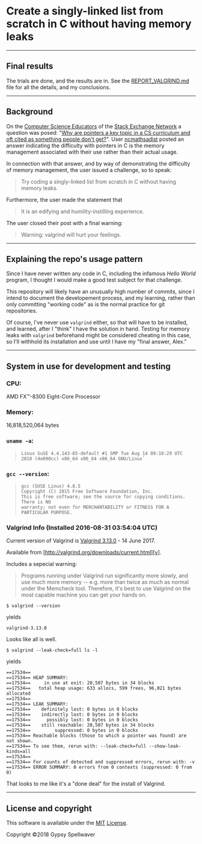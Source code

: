 # Create a singly-linked list from scratch in C without having memory leaks

---

## Final results

The trials are done, and the results are in. See the [REPORT_VALGRIND.md][r] file for all the details, and my conclusions.

---

## Background

On the [Computer Science Educators][c] of the [Stack Exchange Network][s] a question was posed: "[Why are pointers a key topic in a CS curriculum and oft cited as something people don't get?][q]". User [ncmathsadist][u] posted an answer indicating the difficulty with pointers in C is the memory management associated with their use rather than their actual usage.

In connection with that answer, and by way of demonstrating the difficulty of memory management, the user issued a challenge, so to speak:

> Try coding a singly-linked list from scratch in C without having memory leaks.

Furthermore, the user made the statement that

> It is an edifying and humility-instilling experience.

The user closed their post with a final warning:

> Warning: valgrind will hurt your feelings.

---

## Explaining the repo's usage pattern

Since I have never written any code in C, including the infamous _Hello World_ program, I thought I would make a good test subject for that challenge.

This repository will likely have an unusually high number of commits, since I intend to document the developement process, and my learning, rather than only committing "working code" as is the normal practice for git repositories.

Of course, I've never use `valgrind` either, so that will have to be installed, and learned, after I "think" I have the solution in hand. Testing for memory leaks with `valgrind` beforehand might be considered cheating in this case, so I'll withhold its installation and use until I have my "final answer, Alex."

---

## System in use for development and testing

### CPU:

AMD FX™-8300 Eight-Core Processor

### Memory:

16,818,520,064 bytes

### `uname -a`:

>     Linux SuSE 4.4.143-65-default #1 SMP Tue Aug 14 09:18:29 UTC 2018 (4e090cc) x86_64 x86_64 x86_64 GNU/Linux`

### `gcc --version`:

>     gcc (SUSE Linux) 4.8.5
>     Copyright (C) 2015 Free Software Foundation, Inc.
>     This is free software; see the source for copying conditions. There is NO
>     warranty; not even for MERCHANTABILITY or FITNESS FOR A PARTICULAR PURPOSE.

### Valgrind Info (Installed 2016-08-31 03:54:04 UTC)

Current version of Valgrind is [Valgrind 3.13.0][d] - 14 June 2017.

Available from [http://valgrind.org/downloads/current.html][v].


Includes a sepecial warning:

>  Programs running under Valgrind run significantly more slowly, and use much more memory -- e.g. more than twice as much as normal under the Memcheck tool. Therefore, it's best to use Valgrind on the most capable machine you can get your hands on.

    $ valgrind --version

yields

    valgrind-3.13.0

Looks like all is well.

    $ valgrind --leak-check=full ls -l

yields

    ==17534==
    ==17534== HEAP SUMMARY:
    ==17534==     in use at exit: 20,507 bytes in 34 blocks
    ==17534==   total heap usage: 633 allocs, 599 frees, 96,021 bytes allocated
    ==17534==
    ==17534== LEAK SUMMARY:
    ==17534==    definitely lost: 0 bytes in 0 blocks
    ==17534==    indirectly lost: 0 bytes in 0 blocks
    ==17534==      possibly lost: 0 bytes in 0 blocks
    ==17534==    still reachable: 20,507 bytes in 34 blocks
    ==17534==         suppressed: 0 bytes in 0 blocks
    ==17534== Reachable blocks (those to which a pointer was found) are not shown.
    ==17534== To see them, rerun with: --leak-check=full --show-leak-kinds=all
    ==17534==
    ==17534== For counts of detected and suppressed errors, rerun with: -v
    ==17534== ERROR SUMMARY: 0 errors from 0 contexts (suppressed: 0 from 0)

That looks to me like it's a "done deal" for the install of Valgrind.

---

## License and copyright

This software is available under the [MIT][m] [License][l].

Copyright ©2018 Gypsy Spellwaver


  [a]: https://cseducators.stackexchange.com/a/5007/104
  [c]: https://cseducators.stackexchange.com
  [d]: ftp://sourceware.org/pub/valgrind/valgrind-3.13.0.tar.bz2
  [l]: https://en.wikipedia.org/wiki/MIT_License
  [m]: https://opensource.org/licenses/MIT
  [q]: https://cseducators.stackexchange.com/q/5003/104
  [r]: https://github.com/GypsySpellweaver/challenge-linked-list/blob/challenge/REPORT_VALGRIND.md
  [s]: https://stackexchange.com
  [u]: https://cseducators.stackexchange.com/users/21/ncmathsadist
  [v]: http://valgrind.org/downloads/current.html

